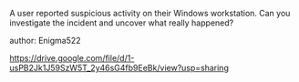 A user reported suspicious activity on their Windows workstation. Can you investigate the incident and uncover what really happened?

author: Enigma522

https://drive.google.com/file/d/1-usPB2Jk1J59SzW5T_2y46sG4fb9EeBk/view?usp=sharing

